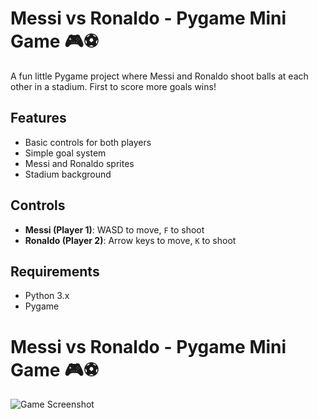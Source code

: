 # Messi vs Ronaldo - Pygame Mini Game 🎮⚽

A fun little Pygame project where Messi and Ronaldo shoot balls at each other in a stadium. First to score more goals wins!

## Features
- Basic controls for both players
- Simple goal system
- Messi and Ronaldo sprites
- Stadium background

## Controls
- **Messi (Player 1)**: WASD to move, `F` to shoot
- **Ronaldo (Player 2)**: Arrow keys to move, `K` to shoot

## Requirements
- Python 3.x
- Pygame

# Messi vs Ronaldo - Pygame Mini Game 🎮⚽

![Game Screenshot](messi_vs_ronaldo_game.png)

